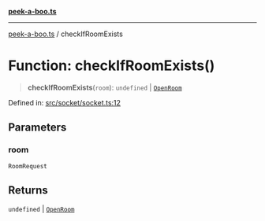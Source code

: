 [**peek-a-boo.ts**](../README.md)

***

[peek-a-boo.ts](../globals.md) / checkIfRoomExists

# Function: checkIfRoomExists()

> **checkIfRoomExists**(`room`): `undefined` \| [`OpenRoom`](../interfaces/OpenRoom.md)

Defined in: [src/socket/socket.ts:12](https://github.com/WinterSunset95/peek-a-boo.ts/blob/8815e721cff6128fa9f7e41ee6186f9acba0c30f/src/socket/socket.ts#L12)

## Parameters

### room

`RoomRequest`

## Returns

`undefined` \| [`OpenRoom`](../interfaces/OpenRoom.md)
